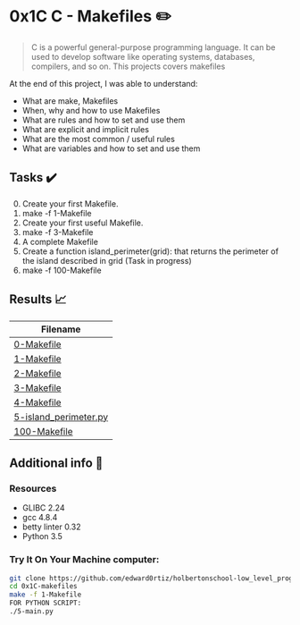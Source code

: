 # 0x1C C - Makefiles :pencil2:

> C is a powerful general-purpose programming language. It can be used to develop software like operating systems, databases, compilers, and so on. This projects covers makefiles

At the end of this project, I was able to understand:
  
* What are make, Makefiles
* When, why and how to use Makefiles
* What are rules and how to set and use them
* What are explicit and implicit rules
* What are the most common / useful rules
* What are variables and how to set and use them

## Tasks :heavy_check_mark:

0. Create your first Makefile.
1. make -f 1-Makefile
2. Create your first useful Makefile.
3. make -f 3-Makefile
4. A complete Makefile
5. Create a function island_perimeter(grid): that returns the perimeter of the island described in grid (Task in progress)
6. make -f 100-Makefile 


## Results :chart_with_upwards_trend:

| Filename |
| ------ |
| [0-Makefile](https://github.com/edward0rtiz/holbertonschool-low_level_programming/blob/master/0x1C-makefiles/0-Makefile)|
| [1-Makefile](https://github.com/edward0rtiz/holbertonschool-low_level_programming/blob/master/0x1C-makefiles/1-Makefile)|
| [2-Makefile](https://github.com/edward0rtiz/holbertonschool-low_level_programming/blob/master/0x1C-makefiles/2-Makefile)|
| [3-Makefile](https://github.com/edward0rtiz/holbertonschool-low_level_programming/blob/master/0x1C-makefiles/3-Makefile)|
| [4-Makefile](https://github.com/edward0rtiz/holbertonschool-low_level_programming/blob/master/0x1C-makefiles/4-Makefile)|
| [5-island_perimeter.py](https://github.com/edward0rtiz/holbertonschool-low_level_programming/blob/master/0x1C-makefiles/5-island_perimeter.py)|
| [100-Makefile](https://github.com/edward0rtiz/holbertonschool-low_level_programming/blob/master/0x1C-makefiles/100-Makefile)|

## Additional info :construction:
### Resources

- GLIBC 2.24
- gcc 4.8.4
- betty linter 0.32
- Python 3.5


### Try It On Your Machine computer:	
```bash
git clone https://github.com/edward0rtiz/holbertonschool-low_level_programming.git
cd 0x1C-makefiles
make -f 1-Makefile
FOR PYTHON SCRIPT:
./5-main.py
```
